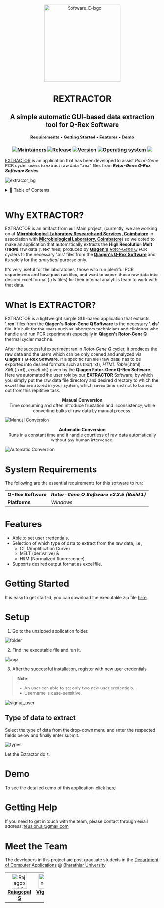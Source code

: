 <div align="center">
    <br>
        <img src="source\logo_E.png" width="250px" height="250px" alt="Software_E-logo">
      <br>
    <h1>REXTRACTOR</h1>
    <h2><b>A simple automatic GUI-based data extraction tool for Q-Rex Software</b></h2>
        <h4>
        <a href="#system-requirements">Requirements</a>
        •
        <a href="#getting-started">Getting Started</a>
        •
        <a href="#features">Features</a>
        •
        <a href="#demo">Demo</a>
    </h4>
    <h3>
        <a href="#meet-the-team">
            <img src="https://img.shields.io/badge/maintainers-The Team-cyan" alt="Maintainers">
        </a>
        <a href="https://github.com/FEUSION/Extractor/releases/latest/tags/v1.0.0">
            <img src="https://img.shields.io/badge/launched-April%202023-teal" alt="Release">
        </a>
        <a href="https://github.com/FEUSION/Extractor/releases/latest">
        <img src="https://img.shields.io/github/release/MLRS-dev/Extractor?color=brightgreen&label=version" alt="Version">
        </a>
        <a href="https://www.microsoft.com/en-in/software-download/">
        <img src="https://img.shields.io/badge/platform-Windows-blue" alt="Operating system">
      </a>
      <a href="https://github.com/FEUSION/Extractor/commits/main">
      <img src="https://img.shields.io/github/last-commit/FEUSION/Extractor?color=blueviolet&label=updated">
      </a>
    </h3>
</div>

[EXTRACTOR](https://github.com/FEUSION/Extractor) is an application that has been developed to assist _Rotor-Gene_ PCR cycler users to extract raw data ".rex" files from **_Rotor-Gene Q-Rex Software Series_**

![extractor_bg](https://user-images.githubusercontent.com/126145859/229084089-d8257d94-df4c-4a0f-910f-368f641c7909.png)


<!-- TABLE OF CONTENTS -->
<details>
  <summary>📌 Table of Contents</summary>
  <ol>
    <li>
      <a href="#why-extractor">Why EXTRACTOR?</a>
    </li>
    <li>
    <a href="#what-is-extractor">What is EXTRACTOR?</a>
    </li>
    <li><a href="#system-requirements">System Requirements</a></li>
    <li><a href="#features">Features</a></li>
    <li>
      <a href="#getting-started">Getting Started</a>
      <ul>
        <li><a href="#setup">Setup</a></li>
      </ul>
    </li>
    <li><a href="#demo">Demo</a></li>
    <li><a href="#getting-help">Getting Help</a></li>
    <li><a href="#meet-the-team">Meet the Team</a></li>
  </ol>
</details>

<br />

# Why EXTRACTOR?

EXTRACTOR is an artifact from our Main project, (currently, we are working on at **[Microbiological Laboratory Research and Services, Coimbatore](https://microserv.in/)** in association with **[Microbiological Laboratory, Coimbatore](https://microlabindia.com/)**) so we opted to make an application that automatically extracts the **High Resolution Melt (HRM)** raw data (**'.rex'** files) produced by **[Qiagen's](https://www.qiagen.com/us)** _[Rotor-Gene Q](https://www.qiagen.com/us/products/discovery-and-translational-research/epigenetics/dna-methylation/methylation-specific-pcr/rotor-gene-q)_ PCR cyclers to the necessary '.xls' files from the **[Qiagen's Q-Rex Software](https://www.qiagen.com/us/applications/pcr/thermal-cyclers/q-rex-software)** and its solely for the _analytical_ purpose only.

It's very useful for the laboratories, those who run plentiful PCR experiments and have past run files, and want to export those raw data into desired excel format (.xls files) for their internal analytics team to work with that data.

# What is EXTRACTOR?

EXTRACTOR is a lightweight simple GUI-based application that extracts **'.rex'** files from the **Qiagen's Rotor-Gene Q Software** to the necessary **'.xls'** file. It's built for the users such as laboratory technicians and clinicians who handle and run PCR experiments especially in **Qiagen's Rotor-Gene Q** thermal cycler machine.

After the successful experiment ran in _Rotor-Gene Q_ cycler, it produces the raw data and the users which can be only opened and analyzed via **Qiagen's Q-Rex Software**. If a specific run file (raw data) has to be exported into desired formats such as _text_(.txt), _HTML Table_(.html), _XML_(.xml), _excel_(.xls) given by the **Qiagen Rotor-Gene Q-Rex Software**. Here we automated the user role by our **EXTRACTOR** Software, by which you simply put the raw data file directory and desired directory to which the excel files are stored in your system, which saves time and not to burned out from this repititive task.

<p align="center">
<b>Manual Conversion</b><br />
    Time consuming and often introduce frustation and inconsistency, while converting bulks of raw data by manual process.
</p>

![Manual Conversion](https://user-images.githubusercontent.com/126145859/227910822-4ef20c41-3f6b-49d7-9dce-ff611d909419.png)

<p align="center">
<b>Automatic Conversion</b><br />
    Runs in a constant time and it handle countless of raw data automatically without any human intervence.
</p>

![Automatic Conversion](https://user-images.githubusercontent.com/126145859/227910859-43c36212-5e51-4061-8e71-cf66ab2951d9.png)

# System Requirements

The following are the essential requirements for this software to run:

<table>
  <tr>
    <td nowrap><strong>Q-Rex Software</strong></td><td><i><b>Rotor-Gene Q Software v2.3.5 (Build 1)</b></i></td>
  </tr>
  <tr>
    <td nowrap><strong>Platforms</strong></td><td><i>Windows</i></td>
  </tr>
</table>

# Features
- Able to set user credentials.
- Selection of which type of data to extract from the raw data, i.e.,
    - CT (Amplification Curve)
    - MELT (derivative) &
    - HRM (Normalized fluorescence)
- Supports desired output format as excel file.

# Getting Started

It is easy to get started, you can download the executable zip file [here](https://github.com/FEUSION/Extractor/releases/latest/download/EXTRACTOR-v1.0.0.zip)

# Setup

1. Go to the unzipped application folder.

![folder](https://user-images.githubusercontent.com/126145859/228214338-2dbcedb7-74bd-43ac-acf2-57e372cc806e.jpg)


2. Find the executable file and run it.

![app](https://user-images.githubusercontent.com/126145859/229074435-de70dc29-2d13-4245-932b-cacd9ad72cf3.jpg)


3. After the successful installation, register with new user credentials

> **Note**:
> - An user can able to set only two new user credentials.
> - Username is  case-sensitive.

![signup_user](https://user-images.githubusercontent.com/126145859/229084487-5184df34-ccce-4e87-9cae-9ab78d4c62d7.png)


## Type of data to extract

Select the type of data from the drop-down menu and enter the respected fields below and finally enter submit.

![types](https://user-images.githubusercontent.com/126145859/229084427-a837e98a-fbc9-451c-9ff7-51c30f41b3df.png)

Let the Extractor do it.


# Demo

To see the detailed demo of this application, click [here](https://youtu.be/4sDumV86qFI)

# Getting Help

If you need to get in touch with the team, please contact through email address: [feusion.ai@gmail.com](mailto:feusion.ai@gmail.com?subject=Extractor%20Application)

# Meet the Team

   The developers in this project are post graduate students in the [Department of Computer Applications](https://b-u.ac.in/23/department-computer-applications) @ [Bharathiar University](https://b-u.ac.in/)
<table style="width:25%">
  <tbody>
    <tr>
      <td align="center" valign="top"><a href="https://github.com/rajag0pal"><img src="https://avatars.githubusercontent.com/u/80576855?v=4" width="50px;" alt="Rajagopal S"/><br /><sub><b><a href="https://www.linkedin.com/in/rajagopal-s/">Rajagopal S</a></b></sub></a><br /></td>
      <td align="center" valign="top"><a href="https://github.com/VIGNESH-R-06"><img src="https://avatars.githubusercontent.com/u/94525493?v=4" width="50px;" alt="Vignesh R"/><br /><sub><b><a href="https://www.linkedin.com/in/vignesh-r-31b5601b8/">Vignesh R</a></b></sub></a><br /></td>
      <td align="center" valign="top"><a href="https://github.com/IamSenthilKumar"><img src="https://avatars.githubusercontent.com/u/89689985?v=4" width="50px;" alt="Senthil Kumar N"/><br /><sub><b><a href="https://www.linkedin.com/in/senthilkumar-n/">N.S.K</a></b></sub></a><br /></td>
    </tr>
  </tbody>
</table>
